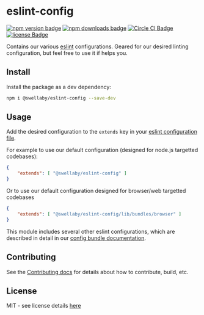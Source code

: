 # eslint-config
[![npm version badge][eslint-config-version-badge]][eslint-config-pkg-url]
[![npm downloads badge][npmjs-downloads-badge]][eslint-config-pkg-url]
[![Circle CI Badge][circle-ci-badge]][circle-ci-url]
[![license Badge][license-badge]][license-url]  

Contains our various [eslint][eslint-url] configurations. Geared for our desired linting configuration, but feel free to use it if helps you.

## Install
Install the package as a dev dependency:
```sh
npm i @swellaby/eslint-config --save-dev
```

## Usage
Add the desired configuration to the `extends` key in your [eslint configuration file][eslint-config-files-url].

For example to use our default configuration (designed for node.js targetted codebases):

```json
{
    "extends": [ "@swellaby/eslint-config" ]
}
```

Or to use our default configuration designed for browser/web targetted codebases

```json
{
    "extends": [ "@swellaby/eslint-config/lib/bundles/browser" ]
}
```

This module includes several other eslint configurations, which are described in detail in our [config bundle documentation][bundles-docs]. 

## Contributing
See the [Contributing docs][contributing-docs] for details about how to contribute, build, etc.

## License
MIT - see license details [here][license-url] 

[license-url]: https://github.com/swellaby/eslint-config/blob/master/LICENSE
[license-badge]: https://img.shields.io/github/license/swellaby/eslint-config.svg
[circle-ci-badge]: https://circleci.com/gh/swellaby/eslint-config.svg?style=shield
[circle-ci-url]: https://circleci.com/gh/swellaby/eslint-config
[eslint-config-version-badge]: https://img.shields.io/npm/v/@swellaby/eslint-config.svg
[eslint-config-pkg-url]: https://www.npmjs.com/package/@swellaby/eslint-config
[npmjs-downloads-badge]: https://img.shields.io/npm/dt/@swellaby/eslint-config.svg
[eslint-url]: https://eslint.org/
[eslint-config-files-url]: https://eslint.org/docs/user-guide/configuring#using-configuration-files
[bundles-docs]: docs/BUNDLES.md
[contributing-docs]: docs/CONTRIBUTING.md